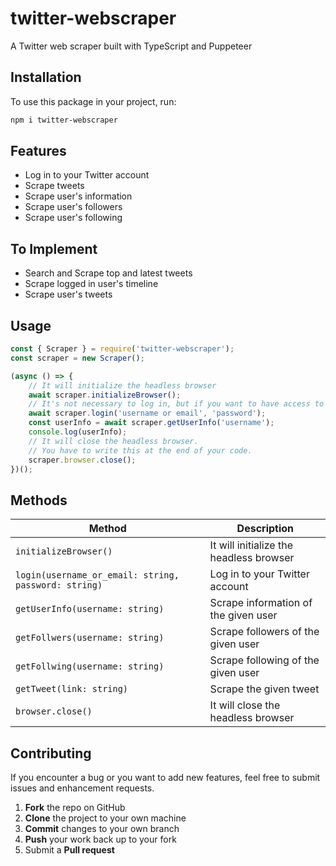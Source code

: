 # twitter-webscraper
A Twitter web scraper built with TypeScript and Puppeteer 
## Installation
To use this package in your project, run:
```bash
npm i twitter-webscraper
```
## Features
- Log in to your Twitter account
- Scrape tweets
- Scrape user's information
- Scrape user's followers
- Scrape user's following
## To Implement
- Search and Scrape top and latest tweets 
- Scrape logged in user's timeline
- Scrape user's tweets

## Usage

```js
const { Scraper } = require('twitter-webscraper');
const scraper = new Scraper();

(async () => {
    // It will initialize the headless browser 
    await scraper.initializeBrowser();
    // It's not necessary to log in, but if you want to have access to all of the features, then you need to log in.  
    await scraper.login('username or email', 'password');
    const userInfo = await scraper.getUserInfo('username');
    console.log(userInfo);
    // It will close the headless browser. 
    // You have to write this at the end of your code. 
    scraper.browser.close();
})();
```

## Methods

Method | Description 
--- | --- 
`initializeBrowser()` | It will initialize the headless browser  
`login(username_or_email: string, password: string)` | Log in to your Twitter account  
`getUserInfo(username: string)` | Scrape information of the given user
`getFollwers(username: string)` | Scrape followers of the given user
`getFollwing(username: string)` | Scrape following of the given user 
`getTweet(link: string)` | Scrape the given tweet 
`browser.close()` | It will close the headless browser

## Contributing
If you encounter a bug or you want to add new features, feel free to submit issues and enhancement requests.

 1. **Fork** the repo on GitHub
 2. **Clone** the project to your own machine
 3. **Commit** changes to your own branch
 4. **Push** your work back up to your fork
 5. Submit a **Pull request**
